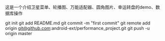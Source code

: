 这是一个介绍卫星菜单、轮播图、万能适配器、圆角图片、幸运转盘的demo、数据库操作


git init
git add README.md
git commit -m "first commit"
git remote add origin git@github.com:android-ext/performance_project.git
git push -u origin master